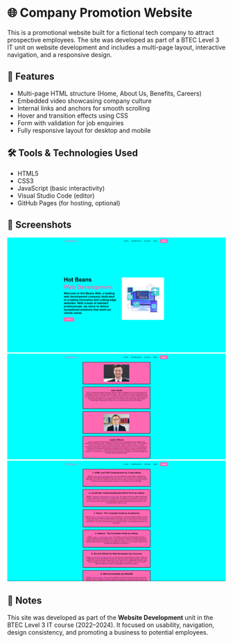 # 🌐 Company Promotion Website

This is a promotional website built for a fictional tech company to attract prospective employees. The site was developed as part of a BTEC Level 3 IT unit on website development and includes a multi-page layout, interactive navigation, and a responsive design.

## 📌 Features

- Multi-page HTML structure (Home, About Us, Benefits, Careers)
- Embedded video showcasing company culture
- Internal links and anchors for smooth scrolling
- Hover and transition effects using CSS
- Form with validation for job enquiries
- Fully responsive layout for desktop and mobile

## 🛠️ Tools & Technologies Used

- HTML5
- CSS3
- JavaScript (basic interactivity)
- Visual Studio Code (editor)
- GitHub Pages (for hosting, optional)

## 📸 Screenshots

![Home Page](screenshots/home-page.png)
![Benefits Page](screenshots/benefits-page.png)
![Careers Form](screenshots/careers-form.png)

## 📁 Notes

This site was developed as part of the **Website Development** unit in the BTEC Level 3 IT course (2022–2024). It focused on usability, navigation, design consistency, and promoting a business to potential employees.
